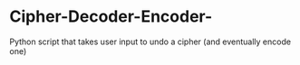 # Cipher-Decoder-Encoder-
Python script that takes user input to undo a cipher (and eventually encode one)

